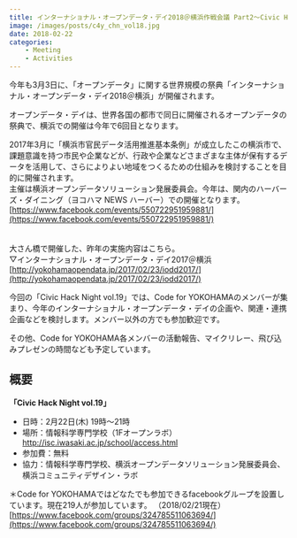```yaml
---
title: インターナショナル・オープンデータ・デイ2018＠横浜作戦会議 Part2〜Civic Hack Night vol.19
image: /images/posts/c4y_chn_vol18.jpg
date: 2018-02-22
categories:
    - Meeting
    - Activities
---
```


今年も3月3日に、「オープンデータ」に関する世界規模の祭典「インターナショナル・オープンデータ・デイ2018＠横浜」が開催されます。  

オープンデータ・デイは、世界各国の都市で同日に開催されるオープンデータの祭典で、横浜での開催は今年で6回目となります。  

2017年3月に「横浜市官民データ活用推進基本条例」が成立したこの横浜市で、課題意識を持つ市民や企業などが、行政や企業などさまざまな主体が保有するデータを活用して、さらによりよい地域をつくるための仕組みを検討することを目的に開催されます。  
主催は横浜オープンデータソリューション発展委員会。今年は、関内のハーバーズ・ダイニング（ヨコハマ NEWS ハーバー）での開催となります。  
[https://www.facebook.com/events/550722951959881/](https://www.facebook.com/events/550722951959881/)  
<br>
<br>
大さん橋で開催した、昨年の実施内容はこちら。  
▽インターナショナル・オープンデータ・デイ2017＠横浜  
[http://yokohamaopendata.jp/2017/02/23/iodd2017/](http://yokohamaopendata.jp/2017/02/23/iodd2017/)  

今回の「Civic Hack Night vol.19」では、Code for YOKOHAMAのメンバーが集まり、今年のインターナショナル・オープンデータ・デイの企画や、関連・連携企画などを検討します。メンバー以外の方でも参加歓迎です。  

その他、Code for YOKOHAMA各メンバーの活動報告、マイクリレー、飛び込みプレゼンの時間なども予定しています。  

## 概要
**「Civic Hack Night vol.19」**
* 日時：2月22日(木) 19時〜21時
* 場所：情報科学専門学校（1Fオープンラボ）  
	http://isc.iwasaki.ac.jp/school/access.html
* 参加費：無料
* 協力：情報科学専門学校、横浜オープンデータソリューション発展委員会、横浜コミュニティデザイン・ラボ  

＊Code for YOKOHAMAではどなたでも参加できるfacebookグループを設置しています。現在219人が参加しています。  （2018/02/21現在）  
[https://www.facebook.com/groups/324785511063694/](https://www.facebook.com/groups/324785511063694/)

